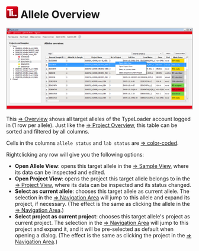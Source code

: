 # ![Icon](images/TypeLoader_32.png) Allele Overview 
![Allele Overview](images/overview_alleles_full.png)

This [=> Overview](overviews.md) shows all target alleles of the TypeLoader account logged in (1 row per allele). Just like the [=> Project Overview](overview_project.md), this table can be sorted and filtered by all columns.

Cells in the columns ``allele status`` and ``lab status`` are [=> color-coded](colors_icons.md).

Rightclicking any row will give you the following options:

  * **Open Allele View**: opens this target allele in the [=> Sample View](view_sample.md), where its data can be inspected and edited.
  * **Open Project View**: opens the project this target allele belongs to in the [=> Project View](view_project.md), where  its data can be inspected and its status changed.
  * **Select as current allele**: chooses this target allele as current allele. The selection in the [=> Navigation Area](navigation.md) will jump to this allele and expand its project, if necessary. (The effect is the same as clicking the allele in the [=> Navigation Area](navigation.md).)
  * **Select project as current project**: chooses this target allele's project as current project. The selection in the [=> Navigation Area](navigation.md) will jump to this project and expand it, and it will be pre-selected as default when opening a dialog. (The effect is the same as clicking the project in the [=> Navigation Area](navigation.md).)

